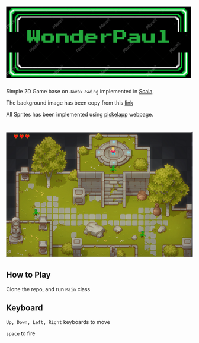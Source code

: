 # ![My image](img/logo.png)

Simple 2D Game base on ```Javax.Swing``` implemented in [Scala](https://www.scala-lang.org).

The background image has been copy from this [link](https://cainos.itch.io/pixel-art-top-down-basic)

All Sprites has been implemented using [piskelapp](https://www.piskelapp.com/) webpage.

# ![My image](img/game.png)


## How to Play

Clone the repo, and run ```Main``` class

## Keyboard

 ```Up, Down, Left, Right``` keyboards to move

```space``` to fire

